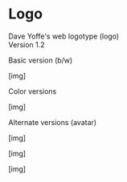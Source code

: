 # Logo
Dave Yoffe's web logotype (logo)  
Version 1.2  
  
Basic version (b/w) 
  
[img]  
  
    
Color versions  
  
[img]  
  
    
Alternate versions (avatar)  
  
[img]  
  
[img]  
  
[img]  
